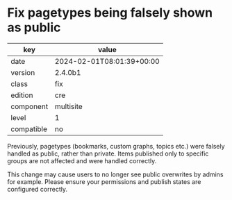 [//]: # (werk v2)
# Fix pagetypes being falsely shown as public

key        | value
---------- | ---
date       | 2024-02-01T08:01:39+00:00
version    | 2.4.0b1
class      | fix
edition    | cre
component  | multisite
level      | 1
compatible | no

Previously, pagetypes (bookmarks, custom graphs, topics etc.) were falsely
handled as public, rather than private. Items published only to specific groups
are not affected and were handled correctly.

This change may cause users to no longer see public overwrites by admins for
example. Please ensure your permissions and publish states are configured
correctly.
